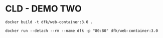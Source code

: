CLD - DEMO TWO
===========

```
docker build -t dfk/web-container:3.0 .
```
```
docker run --detach --rm --name dfk -p "80:80" dfk/web-container:3.0
```